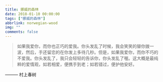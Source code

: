 ```yaml
---
title: 挪威的森林
date: 2018-01-10 00:00:00
tags: ["挪威的森林"]
abbrlink: norwegian-wood
img: ""
comments: false
---
```


> 如果我爱你，而你也正巧的爱我。你头发乱了时候，我会笑笑的替你拨一波，然后，手还留恋的在你发上多待几秒。但是，如果我爱你，而你不巧的不爱我。你头发乱了，我只会轻轻的告诉你，你头发乱了喔。这大概是最纯粹的爱情观，如若相爱，便携手到老；如若错过，便护他安好。

——— 村上春树
